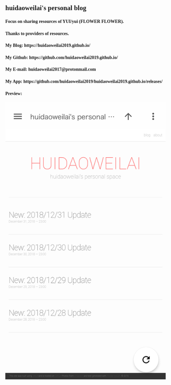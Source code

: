 <h2 id="-font-face-microsoft-yahei-ui-huidaoweilai-s-personal-blog-font-"><font face="Microsoft YaHei UI">huidaoweilai&#39;s personal blog</font></h2>

<ul></ul>

<h4 id="focus-on-sharing-resources-of-yuiyui-flower-flower"><font face="Microsoft YaHei UI">Focus on sharing resources of YUI/yui (FLOWER FLOWER).</font></h4>

<ul></ul>

<h4 id="thanks-to-providers-of-resource"><font face="Microsoft YaHei UI">Thanks to providers of resources.</font></h4>

<ul></ul>

<h4 id="my-blog-gttpshuidaoweilai2019githubio"><font face="Microsoft YaHei UI">My Blog: https://huidaoweilai2019.github.io/</font></h4>

<ul></ul>

<h4 id="my-github-httpsgithubcomhuidaoweilai2019githubio"><font face="Microsoft YaHei UI">My Github: https://github.com/huidaoweilai2019.github.io/</font></h4>

<ul></ul>

<h4 id="my-e-mail-huidaoweilai2017protonmailcom"><font face="Microsoft YaHei UI">My E-mail: huidaoweilai2017@protonmail.com</font></h4>

<ul></ul>

<h4 id="my-app-httpsgithubcomhuidaoweilai2019huidaoweilai2019githubioreleases"><font face="Microsoft YaHei UI">My App: https://github.com/huidaoweilai2019/huidaoweilai2019.github.io/releases/</font></h4>

<ul></ul>

<h4 id="preview-"><font face="Microsoft YaHei UI">Preview: </font></h4>

<ul></ul>

<p><img src="/IMG_20190101_190524.png" alt="Branching" /></p>
